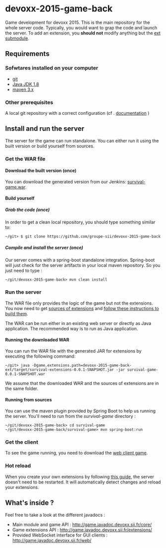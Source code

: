 # devoxx-2015-game-back

Game development for devoxx 2015. This is the main repository for the whole server code. Typically, you would want to grap the code and launch the server. To add an extension, you **should not** modify anything but the [ext  submodule](https://github.com/groupe-sii/devoxx-2015-game-back-ext).


## Requirements

### Sofwtares installed on your computer

* [git](http://git-scm.com/downloads)
* [Java JDK 1.8](http://www.oracle.com/technetwork/java/javase/downloads/jdk8-downloads-2133151.html)
* [maven 3.x](https://maven.apache.org/download.cgi)
 

### Other prerequisites

A local git repository with a correct configuration (cf . [documentation](http://git-scm.com/book/en/v2/Getting-Started-Installing-Git) )


## Install and run the server

The server for the game can run standalone. You can either run it using the built version or build yourself from sources.


### Get the WAR file

#### Download the built version (once)

You can download the generated version from our Jenkins: [survival-game.war](http://jenkins.devoxx.sii.fr/view/Devoxx/job/devoxx-game-back/lastSuccessfulBuild/artifact/survival-game/target/survival-game-0.0.1-SNAPSHOT.war).


#### Build yourself

##### Grab the code (once)

In order to get a clean local repository, you should type something similar to:

```
~/git> $ git clone https://github.com/groupe-sii/devoxx-2015-game-back
```

##### Compile and install the server (once)

Our server comes with a spring-boot standalone integration. 
Spring-boot will just check for the server artifacts in your local maven repository. 
So you just need to type : 

```~/git/devoxx-2015-game-back> mvn clean install```


### Run the server

The WAR file only provides the logic of the game but not the extensions. You now need to get [sources of extensions](https://github.com/groupe-sii/devoxx-2015-game-back-ext) and [follow these instructions to build them](https://github.com/groupe-sii/devoxx-2015-game-back-ext/blob/master/README.md#get-the-sources).

The WAR can be run either in an existing web server or directly as Java application.
The recommended way is to run as Java application.


#### Running the downloaded WAR

You can run the WAR file with the generated JAR for extensions by executing the following command:
```
~/git> java -Dgame.extensions.path=devoxx-2015-game-back-ext/target/survival-extensions-0.0.1-SNAPSHOT.jar -jar survival-game-0.0.1-SNAPSHOT.war
```

We assume that the downloaded WAR and the sources of extensions are in the same folder.


#### Running from sources

You can use the maven plugin provided by Spring Boot to help us running the server. You'll need to run from the *survival-game* directory :

```
~/git/devoxx-2015-game-back> cd survival-game
~/git/devoxx-2015-game-back/survival-game> mvn spring-boot:run
```


### Get the client

To see the game running, you need to download the [web client game](https://github.com/groupe-sii/devoxx-2015-game-front).


### Hot reload

When you create your own extensions by following [this guide](https://github.com/groupe-sii/devoxx-2015-game-back-ext/blob/master/README.md#devoxx-2015-game-back-ext), the server doesn't need to be restarted. It will automatically detect changes and reload your extensions.


## What's inside ? 

Feel free to take a look at the different javadocs :
* Main module and game API : http://game.javadoc.devoxx.sii.fr/core/
* Game extensions API : http://game.javadoc.devoxx.sii.fr/extensions/
* Provided WebSocket interface for GUI clients : http://game.javadoc.devoxx.sii.fr/web/

